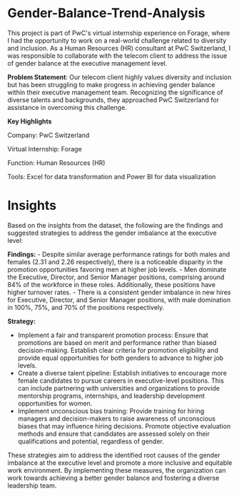 # Gender-Balance-Trend-Analysis

This project is part of PwC's virtual internship experience on Forage, where I had the opportunity to work on a real-world challenge related to diversity and inclusion. As a Human Resources (HR) consultant at PwC Switzerland, I was responsible to collaborate with the  telecom client to address the issue of gender balance at the executive management level.

**Problem Statement**: 
Our telecom client highly values diversity and inclusion but has been struggling to make progress in achieving gender balance within their executive management team. Recognizing the significance of diverse talents and backgrounds, they approached PwC Switzerland for assistance in overcoming this challenge.

**Key Highlights**

Company: PwC Switzerland

Virtual Internship: Forage

Function: Human Resources (HR)

Tools: Excel for data transformation and Power BI for data visualization



# **Insights**

Based on the insights from the dataset, the following are the findings and suggested strategies to address the gender imbalance at the executive level:

**Findings:**
    - Despite similar average performance ratings for both males and females (2.31 and 2.26 respectively), there is a noticeable disparity in the promotion opportunities favoring men at higher job levels.
    - Men dominate the Executive, Director, and Senior Manager positions, comprising around 84% of the workforce in these roles. Additionally, these positions have higher turnover rates.
    - There is a consistent gender imbalance in new hires for Executive, Director, and Senior Manager positions, with male domination in 100%, 75%, and 70% of the positions respectively.


**Strategy:**

- Implement a fair and transparent promotion process: Ensure that promotions are based on merit and performance rather than biased decision-making. Establish clear criteria for promotion eligibility and provide equal opportunities for both genders to advance to higher job levels.
- Create a diverse talent pipeline: Establish initiatives to encourage more female candidates to pursue careers in executive-level positions. This can include partnering with universities and organizations to provide mentorship programs, internships, and leadership development opportunities for women.
- Implement unconscious bias training: Provide training for hiring managers and decision-makers to raise awareness of unconscious biases that may influence hiring decisions. Promote objective evaluation methods and ensure that candidates are assessed solely on their qualifications and potential, regardless of gender.
  


These strategies aim to address the identified root causes of the gender imbalance at the executive level and promote a more inclusive and equitable work environment. By implementing these measures, the organization can work towards achieving a better gender balance and fostering a diverse leadership team.
